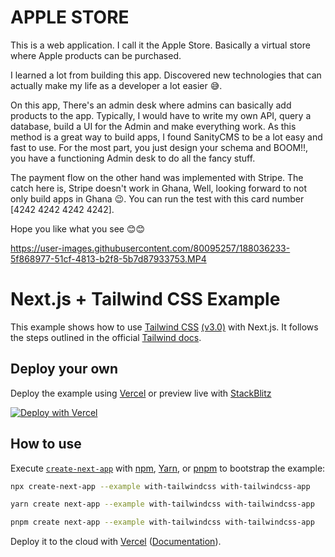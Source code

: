 # APPLE STORE
This is a web application. I call it the Apple Store. Basically a virtual store where Apple products can be purchased.

I learned a lot from building this app. Discovered new technologies that can actually make my life as a developer a lot easier 😅. 

On this app, There's an admin desk where admins can basically add products to the app. Typically, I would have to write my own API, query a database, build a UI for the Admin and make everything work. As this method is a great way to build apps, I found SanityCMS to be a lot easy and fast to use. For the most part, you just design your schema and BOOM!!, you have a functioning Admin desk to do all the fancy stuff.

The payment flow on the other hand was implemented with Stripe. The catch here is, Stripe doesn't work in Ghana, Well, looking forward to not only build apps in Ghana 😉.
You can run the test with this card number [4242 4242 4242 4242].

Hope you like what you see 😊😊



https://user-images.githubusercontent.com/80095257/188036233-5f868977-51cf-4813-b2f8-5b7d87933753.MP4



# Next.js + Tailwind CSS Example

This example shows how to use [Tailwind CSS](https://tailwindcss.com/) [(v3.0)](https://tailwindcss.com/blog/tailwindcss-v3) with Next.js. It follows the steps outlined in the official [Tailwind docs](https://tailwindcss.com/docs/guides/nextjs).

## Deploy your own

Deploy the example using [Vercel](https://vercel.com?utm_source=github&utm_medium=readme&utm_campaign=next-example) or preview live with [StackBlitz](https://stackblitz.com/github/vercel/next.js/tree/canary/examples/with-tailwindcss)

[![Deploy with Vercel](https://vercel.com/button)](https://vercel.com/new/git/external?repository-url=https://github.com/vercel/next.js/tree/canary/examples/with-tailwindcss&project-name=with-tailwindcss&repository-name=with-tailwindcss)

## How to use

Execute [`create-next-app`](https://github.com/vercel/next.js/tree/canary/packages/create-next-app) with [npm](https://docs.npmjs.com/cli/init), [Yarn](https://yarnpkg.com/lang/en/docs/cli/create/), or [pnpm](https://pnpm.io) to bootstrap the example:

```bash
npx create-next-app --example with-tailwindcss with-tailwindcss-app
```

```bash
yarn create next-app --example with-tailwindcss with-tailwindcss-app
```

```bash
pnpm create next-app --example with-tailwindcss with-tailwindcss-app
```

Deploy it to the cloud with [Vercel](https://vercel.com/new?utm_source=github&utm_medium=readme&utm_campaign=next-example) ([Documentation](https://nextjs.org/docs/deployment)).
